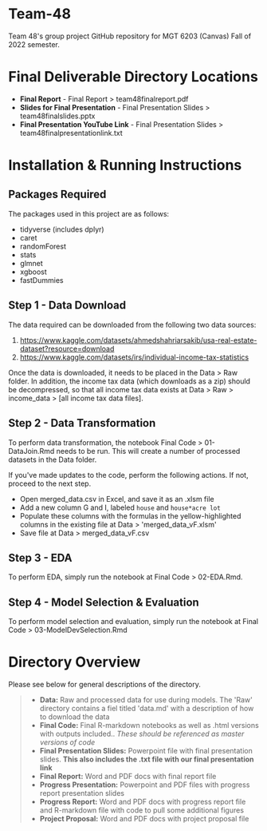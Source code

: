 # Team-48
Team 48's group project GitHub repository for MGT 6203 (Canvas) Fall of 2022 semester.

# Final Deliverable Directory Locations
- **Final Report** - Final Report > team48finalreport.pdf
- **Slides for Final Presentation** - Final Presentation Slides > team48finalslides.pptx
- **Final Presentation YouTube Link** - Final Presentation Slides > team48finalpresentationlink.txt	

# Installation & Running Instructions

## Packages Required
The packages used in this project are as follows:
- tidyverse (includes dplyr)
- caret
- randomForest
- stats
- glmnet
- xgboost
- fastDummies

## Step 1 - Data Download
The data required can be downloaded from the following two data sources:
1. https://www.kaggle.com/datasets/ahmedshahriarsakib/usa-real-estate-dataset?resource=download
2. https://www.kaggle.com/datasets/irs/individual-income-tax-statistics

Once the data is downloaded, it needs to be placed in the Data > Raw folder. In addition, the income tax data (which downloads as a zip) should be decompressed, so that all income tax data exists at Data > Raw > income_data > \[all income tax data files\].

## Step 2 - Data Transformation
To perform data transformation, the notebook Final Code > 01-DataJoin.Rmd needs to be run. This will create a number of processed datasets in the Data folder. 

If you've made updates to the code, perform the following actions. If not, proceed to the next step.
* Open merged_data.csv in Excel, and save it as an .xlsm file
* Add a new column G and I, labeled `house` and `house*acre lot` 
* Populate these columns with the formulas in the yellow-highlighted columns in the existing file at Data > 'merged_data_vF.xlsm' 
* Save file at Data > merged_data_vF.csv

## Step 3 - EDA
To perform EDA, simply run the notebook at Final Code > 02-EDA.Rmd.

## Step 4 - Model Selection & Evaluation
To perform model selection and evaluation, simply run the notebook at Final Code > 03-ModelDevSelection.Rmd

# Directory Overview
Please see below for general descriptions of the directory.

> - **Data:** Raw and processed data for use during models. The 'Raw' directory contains a fiel titled 'data.md' with a description of how to download the data
> - **Final Code:** Final R-markdown notebooks as well as .html versions with outputs included.. *These should be referenced as master versions of code*
> - **Final Presentation Slides:** Powerpoint file with final presentation slides. **This also includes the .txt file with our final presentation link**
> - **Final Report:** Word and PDF docs with final report file
> - **Progress Presentation:** Powerpoint and PDF files with progress report presentation slides
> - **Progress Report:** Word and PDF docs with progress report file and R-markdown file with code to pull some additional figures
> - **Project Proposal:** Word and PDF docs with project proposal file

